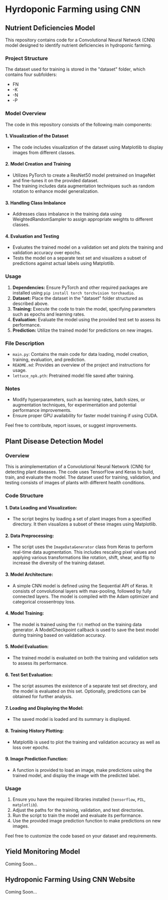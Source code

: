 # Hyrdoponic Farming using CNN

## Nutrient Deficiencies Model

This repository contains code for a Convolutional Neural Network (CNN) model designed to identify nutrient deficiencies in hydroponic farming.

### Project Structure

The dataset used for training is stored in the "dataset" folder, which contains four subfolders:
- FN
- -K
- -N
- -P

### Model Overview

The code in this repository consists of the following main components:

#### 1. Visualization of the Dataset
- The code includes visualization of the dataset using Matplotlib to display images from different classes.

#### 2. Model Creation and Training
- Utilizes PyTorch to create a ResNet50 model pretrained on ImageNet and fine-tunes it on the provided dataset.
- The training includes data augmentation techniques such as random rotation to enhance model generalization.

#### 3. Handling Class Imbalance
- Addresses class imbalance in the training data using WeightedRandomSampler to assign appropriate weights to different classes.

#### 4. Evaluation and Testing
- Evaluates the trained model on a validation set and plots the training and validation accuracy over epochs.
- Tests the model on a separate test set and visualizes a subset of predictions against actual labels using Matplotlib.

### Usage

1. **Dependencies:** Ensure PyTorch and other required packages are installed using `pip install torch torchvision torchaudio`.
2. **Dataset:** Place the dataset in the "dataset" folder structured as described above.
3. **Training:** Execute the code to train the model, specifying parameters such as epochs and learning rates.
4. **Evaluation:** Evaluate the model using the provided test set to assess its performance.
5. **Prediction:** Utilize the trained model for predictions on new images.

### File Description

- `main.py`: Contains the main code for data loading, model creation, training, evaluation, and prediction.
- `README.md`: Provides an overview of the project and instructions for usage.
- `lettuce_npk.pth`: Pretrained model file saved after training.

### Notes

- Modify hyperparameters, such as learning rates, batch sizes, or augmentation techniques, for experimentation and potential performance improvements.
- Ensure proper GPU availability for faster model training if using CUDA.

Feel free to contribute, report issues, or suggest improvements.


## Plant Disease Detection Model


### Overview
This is animplementation of a Convolutional Neural Network (CNN) for detecting plant diseases. The code uses TensorFlow and Keras to build, train, and evaluate the model. The dataset used for training, validation, and testing consists of images of plants with different health conditions.

### Code Structure

#### 1. **Data Loading and Visualization**: 
- The script begins by loading a set of plant images from a specified directory. It then visualizes a subset of these images using Matplotlib.

#### 2. **Data Preprocessing**: 
- The script uses the `ImageDataGenerator` class from Keras to perform real-time data augmentation. This includes rescaling pixel values and applying various transformations like rotation, shift, shear, and flip to increase the diversity of the training dataset.

#### 3. **Model Architecture**: 
- A simple CNN model is defined using the Sequential API of Keras. It consists of convolutional layers with max-pooling, followed by fully connected layers. The model is compiled with the Adam optimizer and categorical crossentropy loss.

#### 4. **Model Training**: 
- The model is trained using the `fit` method on the training data generator. A ModelCheckpoint callback is used to save the best model during training based on validation accuracy.

#### 5. **Model Evaluation**: 
- The trained model is evaluated on both the training and validation sets to assess its performance.

#### 6. **Test Set Evaluation**: 
- The script assumes the existence of a separate test set directory, and the model is evaluated on this set. Optionally, predictions can be obtained for further analysis.

#### 7. **Loading and Displaying the Model**: 
- The saved model is loaded and its summary is displayed.

#### 8. **Training History Plotting**:
- Matplotlib is used to plot the training and validation accuracy as well as loss over epochs.

#### 9. **Image Prediction Function**: 
- A function is provided to load an image, make predictions using the trained model, and display the image with the predicted label.

### Usage
1. Ensure you have the required libraries installed (`tensorflow`, `PIL`, `matplotlib`).
2. Adjust the paths for the training, validation, and test directories.
3. Run the script to train the model and evaluate its performance.
4. Use the provided image prediction function to make predictions on new images.

Feel free to customize the code based on your dataset and requirements.


## Yield Monitoring Model

Coming Soon...

## Hydroponic Farming Using CNN Website 

Coming Soon...


